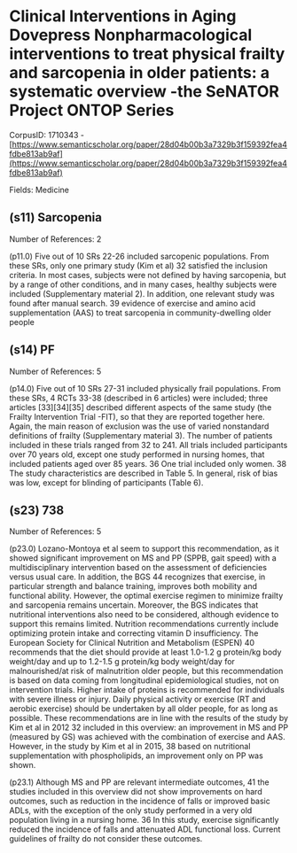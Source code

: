 # Clinical Interventions in Aging Dovepress Nonpharmacological interventions to treat physical frailty and sarcopenia in older patients: a systematic overview -the SeNATOR Project ONTOP Series

CorpusID: 1710343 - [https://www.semanticscholar.org/paper/28d04b00b3a7329b3f159392fea4fdbe813ab9af](https://www.semanticscholar.org/paper/28d04b00b3a7329b3f159392fea4fdbe813ab9af)

Fields: Medicine

## (s11) Sarcopenia
Number of References: 2

(p11.0) Five out of 10 SRs 22-26 included sarcopenic populations. From these SRs, only one primary study (Kim et al) 32 satisfied the inclusion criteria. In most cases, subjects were not defined by having sarcopenia, but by a range of other conditions, and in many cases, healthy subjects were included (Supplementary material 2). In addition, one relevant study was found after manual search. 39 evidence of exercise and amino acid supplementation (AAS) to treat sarcopenia in community-dwelling older people  
## (s14) PF
Number of References: 5

(p14.0) Five out of 10 SRs 27-31 included physically frail populations. From these SRs, 4 RCTs 33-38 (described in 6 articles) were included; three articles [33][34][35] described different aspects of the same study (the Frailty Intervention Trial -FIT), so that they are reported together here. Again, the main reason of exclusion was the use of varied nonstandard definitions of frailty (Supplementary material 3). The number of patients included in these trials ranged from 32 to 241. All trials included participants over 70 years old, except one study performed in nursing homes, that included patients aged over 85 years. 36 One trial included only women. 38 The study characteristics are described in Table 5. In general, risk of bias was low, except for blinding of participants (Table 6).
## (s23) 738
Number of References: 5

(p23.0) Lozano-Montoya et al seem to support this recommendation, as it showed significant improvement on MS and PP (SPPB, gait speed) with a multidisciplinary intervention based on the assessment of deficiencies versus usual care. In addition, the BGS 44 recognizes that exercise, in particular strength and balance training, improves both mobility and functional ability. However, the optimal exercise regimen to minimize frailty and sarcopenia remains uncertain. Moreover, the BGS indicates that nutritional interventions also need to be considered, although evidence to support this remains limited. Nutrition recommendations currently include optimizing protein intake and correcting vitamin D insufficiency. The European Society for Clinical Nutrition and Metabolism (ESPEN) 40 recommends that the diet should provide at least 1.0-1.2 g protein/kg body weight/day and up to 1.2-1.5 g protein/kg body weight/day for malnourished/at risk of malnutrition older people, but this recommendation is based on data coming from longitudinal epidemiological studies, not on intervention trials. Higher intake of proteins is recommended for individuals with severe illness or injury. Daily physical activity or exercise (RT and aerobic exercise) should be undertaken by all older people, for as long as possible. These recommendations are in line with the results of the study by Kim et al in 2012 32 included in this overview: an improvement in MS and PP (measured by GS) was achieved with the combination of exercise and AAS. However, in the study by Kim et al in 2015, 38 based on nutritional supplementation with phospholipids, an improvement only on PP was shown.

(p23.1) Although MS and PP are relevant intermediate outcomes, 41 the studies included in this overview did not show improvements on hard outcomes, such as reduction in the incidence of falls or improved basic ADLs, with the exception of the only study performed in a very old population living in a nursing home. 36 In this study, exercise significantly reduced the incidence of falls and attenuated ADL functional loss. Current guidelines of frailty do not consider these outcomes.
